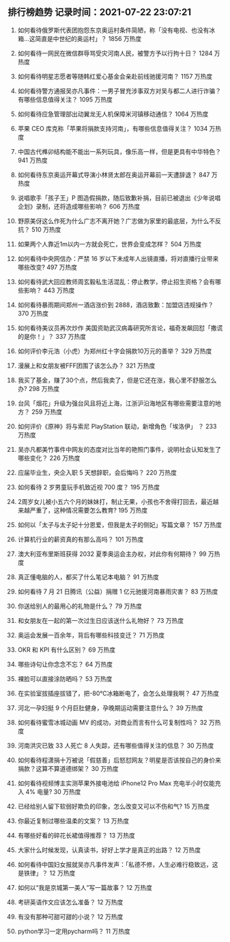 
## 排行榜趋势 记录时间：2021-07-22 23:07:21
  
  1. 如何看待俄罗斯代表团抱怨东京奥运村条件简陋，称「没有电视、也没有冰箱…这简直是中世纪的奥运村」？ 1856 万热度
    
  2. 如何看待一网民在微信群辱骂受灾河南人民，被警方予以行拘十日？ 1284 万热度
    
  3. 如何看待明星志愿者等随韩红爱心基金会亲赴前线驰援河南？ 1157 万热度
    
  4. 如何看待警方通报吴亦凡事件：一男子冒充涉事双方对吴与都二人进行诈骗？有哪些信息值得关注？ 1095 万热度
    
  5. 如何看待应急管理部出动翼龙无人机保障米河镇移动通信？ 1064 万热度
    
  6. 苹果 CEO 库克称「苹果将捐款支持河南」，有哪些信息值得关注？ 1034 万热度
    
  7. 中国古代榫卯结构能不能出一系列玩具，像乐高一样，但是更具有中华特色？ 941 万热度
    
  8. 如何看待东京奥运开幕式导演小林贤太郎在奥运开幕前一天遭辞退？ 847 万热度
    
  9. 说唱歌手「孩子王」P 图造假捐款，随后致歉补捐，目前已被退出《少年说唱企划》录制，还将造成哪些影响？ 606 万热度
    
  10. 野原美伢这么作死为什么广志不离开她？广志做为家里的最底层，为什么不反抗？ 510 万热度
    
  11. 如果两个人靠近1m以内一方就会死亡，世界会变成怎样？ 504 万热度
    
  12. 如何看待中央网信办：严禁 16 岁以下未成年人出镜直播，将对直播行业带来哪些改变? 497 万热度
    
  13. 如何看待武大回应教师周玄毅私生活混乱：停止教学，停止招生资格？会有哪些影响？ 443 万热度
    
  14. 如何看待暴雨期间郑州一酒店涨价到 2888，酒店致歉：加盟店违规操作？ 370 万热度
    
  15. 如何看待美议员再次炒作 美国资助武汉病毒研究所言论，福奇发飙回怼「撒谎的是你！」？ 337 万热度
    
  16. 如何评价李元浩（小虎）为郑州红十字会捐款10万元的善举？ 329 万热度
    
  17. 漫展上和女朋友被FFF团围了该怎么办？ 321 万热度
    
  18. 我买了基金，赚了30个点，然后我卖了，但是它还在涨，我心里不舒服怎么办? 298 万热度
    
  19. 台风「烟花」升级为强台风且将近上海，江浙沪沿海地区有哪些需要注意的地方？ 259 万热度
    
  20. 如何评价《原神》将与索尼 PlayStation 联动，新增角色「埃洛伊」 ？ 233 万热度
    
  21. 吴亦凡都美竹事件中网友的态度对比当年的艳照门事件，说明社会认知发生了哪些变化？ 226 万热度
    
  22. 应届毕业生，央企入职 5 天想辞职，会后悔吗？ 220 万热度
    
  23. 如何看待 2 岁男童玩手机致近视 700 度？ 195 万热度
    
  24. 2周岁女儿被小五六个月的妹妹打，制止无果，小孩也不舍得打回去，最近越来越严重了，这种情况需要怎么教育? 195 万热度
    
  25. 如何以「太子与太子妃十分恩爱，但我是太子的侧妃」写篇文章？ 157 万热度
    
  26. 计算机行业的薪资真的有那么高吗？ 101 万热度
    
  27. 澳大利亚布里斯班获得 2032 夏季奥运会主办权，对此你有何期待？ 99 万热度
    
  28. 真正懂电脑的人，都买了什么笔记本电脑？ 91 万热度
    
  29. 如何看待 7 月 21 日腾讯（公益）捐赠 1 亿元驰援河南暴雨灾害？ 83 万热度
    
  30. 你送给别人的最用心的礼物是什么？ 79 万热度
    
  31. 和女朋友在一起的第一次过生日应该送什么礼物好？ 73 万热度
    
  32. 奥运会发展一百余年，背后有哪些科技变迁？ 71 万热度
    
  33. OKR 和 KPI 有什么区别？ 69 万热度
    
  34. 哪些诗句让你念念不忘？ 64 万热度
    
  35. 裸脸可以直接涂防晒吗？ 53 万热度
    
  36. 在实验室拔插座拔错了，把-80℃冰箱断电了，会怎么处理我啊？ 47 万热度
    
  37. 河北一孕妇挺 9 个月巨肚健身，孕晚期运动需要注意什么？ 39 万热度
    
  38. 如何看待蜜雪冰城动画 MV 的成功，对商业而言有什么可复制性吗？ 32 万热度
    
  39. 河南洪灾已致 33 人死亡 8 人失踪，还有哪些值得关注的信息？ 30 万热度
    
  40. 如何看待程潇捐十万被说「假慈善」后怒怼网友？明星是否该按自己的身价来捐款？这算不算道德绑架？ 30 万热度
    
  41. 如何看待视频博主实测苹果外接电池给 iPhone12 Pro Max 充电半小时仅能充入 4% 电量? 30 万热度
    
  42. 已经给别人留下软弱好欺负的印象，怎么改变又可以不伤和气? 15 万热度
    
  43. 你最近复制过哪些温柔的文案？ 13 万热度
    
  44. 有哪些好看的碎花长裙值得推荐？ 13 万热度
    
  45. 大家什么时候发现，认真读书，好好上学才是真正的出路？ 12 万热度
    
  46. 如何看待中国妇女报就吴亦凡事件发声：「私德不修，人生必难行稳致远，这是铁律」？ 12 万热度
    
  47. 如何以“我是京城第一美人”写一篇故事？ 12 万热度
    
  48. 考研英语作文应该怎么准备？ 12 万热度
    
  49. 有没有那种可甜可甜的小说？ 12 万热度
    
  50. python学习一定用pycharm吗？ 11 万热度
    